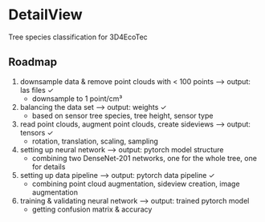 # DetailView
Tree species classification for 3D4EcoTec

## Roadmap
1. downsample data & remove point clouds with < 100 points --> output: las files ✓
    - downsample to 1 point/cm³
2. balancing the data set --> output: weights ✓
    - based on sensor tree species, tree height, sensor type
3. read point clouds, augment point clouds, create sideviews --> output: tensors ✓
    - rotation, translation, scaling, sampling
4. setting up neural network --> output: pytorch model structure
    - combining two DenseNet-201 networks, one for the whole tree, one for details
5. setting up data pipeline --> output: pytorch data pipeline ✓
    - combining point cloud augmentation, sideview creation, image augmentation
6. training & validating neural network --> output: trained pytorch model
    - getting confusion matrix & accuracy
